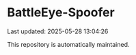 # BattleEye-Spoofer

Last updated: 2025-05-28 13:04:26

This repository is automatically maintained.

